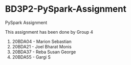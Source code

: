 # BD3P2-PySpark-Assignment
PySpark Assignment

This assignment has been done by Group 4
1. 20BDA04 - Marion Sebastian
2. 20BDA21 - Joel Bharat Monis
3. 20BDA37 - Reba Susan George
4. 20BDA55 - Gargi S
